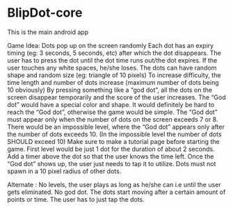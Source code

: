 # BlipDot-core
This is the main android app


Game Idea:
Dots pop up on the screen randomly
Each dot has an expiry timing (eg: 3 seconds, 5 seconds, etc) after which the dot disappears.
The user has to press the dot until the dot time runs out/the dot expires.
If the user touches any white spaces, he/she loses.
The dots can have random shape and random size (eg: triangle of 10 pixels)
To increase difficulty, the time length and number of dots increase (maximum number of dots being 10 obviously)
By pressing something like a “god dot”, all the dots on the screen disappear temporarily and the score of the user increases.
The “God dot” would have a special color and shape.
It would definitely be hard to reach the “God dot”, otherwise the game would be simple.
The “God dot” must appear only when the number of dots on the screen exceeds 7 or 8.
There would be an impossible level, where the “God dot” appears only after the number of dots exceeds 10. (In the impossible level the number of dots SHOULD exceed 10) 
Make sure to make a tutorial page before starting the game.
First level would be just 1 dot for the duration of about 2 seconds.
Add a timer above the dot so that the user knows the time left.
Once the “God dot” shows up, the user just needs to tap it to utilize.
Dots must not spawn in a 10 pixel radius of other dots.


Alternate :
No levels, the user plays as long as he/she can i.e until the user gets eliminated.
No god dot.
The dots start moving after a certain amount of points or time.
The user has to just tap the dots.
